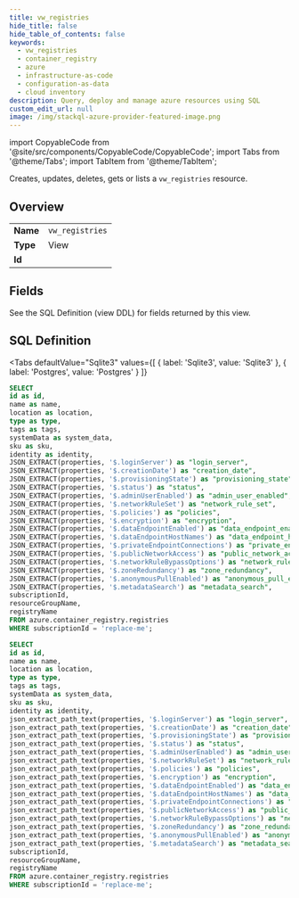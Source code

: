 ```yaml
--- 
title: vw_registries
hide_title: false
hide_table_of_contents: false
keywords:
  - vw_registries
  - container_registry
  - azure
  - infrastructure-as-code
  - configuration-as-data
  - cloud inventory
description: Query, deploy and manage azure resources using SQL
custom_edit_url: null
image: /img/stackql-azure-provider-featured-image.png
---
```


import CopyableCode from '@site/src/components/CopyableCode/CopyableCode';
import Tabs from '@theme/Tabs';
import TabItem from '@theme/TabItem';

Creates, updates, deletes, gets or lists a <code>vw_registries</code> resource.

## Overview
<table><tbody>
<tr><td><b>Name</b></td><td><code>vw_registries</code></td></tr>
<tr><td><b>Type</b></td><td>View</td></tr>
<tr><td><b>Id</b></td><td><CopyableCode code="azure.container_registry.vw_registries" /></td></tr>
</tbody></table>

## Fields

See the SQL Definition (view DDL) for fields returned by this view.

## SQL Definition

<Tabs
defaultValue="Sqlite3"
values={[
{ label: 'Sqlite3', value: 'Sqlite3' },
{ label: 'Postgres', value: 'Postgres' }
]}
>
<TabItem value="Sqlite3">

```sql
SELECT
id as id,
name as name,
location as location,
type as type,
tags as tags,
systemData as system_data,
sku as sku,
identity as identity,
JSON_EXTRACT(properties, '$.loginServer') as "login_server",
JSON_EXTRACT(properties, '$.creationDate') as "creation_date",
JSON_EXTRACT(properties, '$.provisioningState') as "provisioning_state",
JSON_EXTRACT(properties, '$.status') as "status",
JSON_EXTRACT(properties, '$.adminUserEnabled') as "admin_user_enabled",
JSON_EXTRACT(properties, '$.networkRuleSet') as "network_rule_set",
JSON_EXTRACT(properties, '$.policies') as "policies",
JSON_EXTRACT(properties, '$.encryption') as "encryption",
JSON_EXTRACT(properties, '$.dataEndpointEnabled') as "data_endpoint_enabled",
JSON_EXTRACT(properties, '$.dataEndpointHostNames') as "data_endpoint_host_names",
JSON_EXTRACT(properties, '$.privateEndpointConnections') as "private_endpoint_connections",
JSON_EXTRACT(properties, '$.publicNetworkAccess') as "public_network_access",
JSON_EXTRACT(properties, '$.networkRuleBypassOptions') as "network_rule_bypass_options",
JSON_EXTRACT(properties, '$.zoneRedundancy') as "zone_redundancy",
JSON_EXTRACT(properties, '$.anonymousPullEnabled') as "anonymous_pull_enabled",
JSON_EXTRACT(properties, '$.metadataSearch') as "metadata_search",
subscriptionId,
resourceGroupName,
registryName
FROM azure.container_registry.registries
WHERE subscriptionId = 'replace-me';
```

</TabItem>
<TabItem value="Postgres">

```sql
SELECT
id as id,
name as name,
location as location,
type as type,
tags as tags,
systemData as system_data,
sku as sku,
identity as identity,
json_extract_path_text(properties, '$.loginServer') as "login_server",
json_extract_path_text(properties, '$.creationDate') as "creation_date",
json_extract_path_text(properties, '$.provisioningState') as "provisioning_state",
json_extract_path_text(properties, '$.status') as "status",
json_extract_path_text(properties, '$.adminUserEnabled') as "admin_user_enabled",
json_extract_path_text(properties, '$.networkRuleSet') as "network_rule_set",
json_extract_path_text(properties, '$.policies') as "policies",
json_extract_path_text(properties, '$.encryption') as "encryption",
json_extract_path_text(properties, '$.dataEndpointEnabled') as "data_endpoint_enabled",
json_extract_path_text(properties, '$.dataEndpointHostNames') as "data_endpoint_host_names",
json_extract_path_text(properties, '$.privateEndpointConnections') as "private_endpoint_connections",
json_extract_path_text(properties, '$.publicNetworkAccess') as "public_network_access",
json_extract_path_text(properties, '$.networkRuleBypassOptions') as "network_rule_bypass_options",
json_extract_path_text(properties, '$.zoneRedundancy') as "zone_redundancy",
json_extract_path_text(properties, '$.anonymousPullEnabled') as "anonymous_pull_enabled",
json_extract_path_text(properties, '$.metadataSearch') as "metadata_search",
subscriptionId,
resourceGroupName,
registryName
FROM azure.container_registry.registries
WHERE subscriptionId = 'replace-me';
```

</TabItem>
</Tabs>
